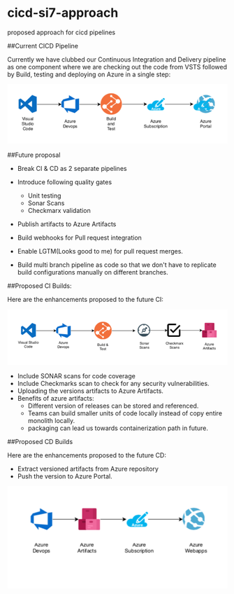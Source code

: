 # cicd-si7-approach
proposed approach for cicd pipelines

##Current CICD Pipeline

Currently we have clubbed our Continuous Integration and Delivery pipeline as one 
component where we are checking out the code from VSTS followed by Build, testing and 
deploying on Azure in a single step:

![Current CICD](images/current-ci.png)

##Future proposal

* Break CI & CD as 2 separate pipelines

* Introduce following quality gates
    * Unit testing
    * Sonar Scans
    * Checkmarx validation 

* Publish artifacts to Azure Artifacts

* Build webhooks for Pull request integration

* Enable LGTM(Looks good to me) for pull request merges.

* Build multi branch pipeline as code so that we don't have to replicate build configurations 
manually on different branches.

##Proposed CI Builds:

Here are the enhancements proposed to the future CI: 

 ![Current CICD](images/proposed-ci.png)
 
 * Include SONAR scans for code coverage
 * Include Checkmarks scan to check for any security vulnerabilities.
 * Uploading the versions artifacts to Azure Artifacts.
 * Benefits of azure artifacts:
    * Different version of releases can be stored and referenced.
    * Teams can build smaller units of code locally instead of copy entire monolith locally.
    * packaging can lead us towards containerization path in future.
 
 
 ##Proposed CD Builds
 
 Here are the enhancements proposed to the future CD: 
 
 * Extract versioned artifacts from Azure repository
 * Push the version to Azure Portal.

 
 ![Current CICD](images/proposed-cd.png)

